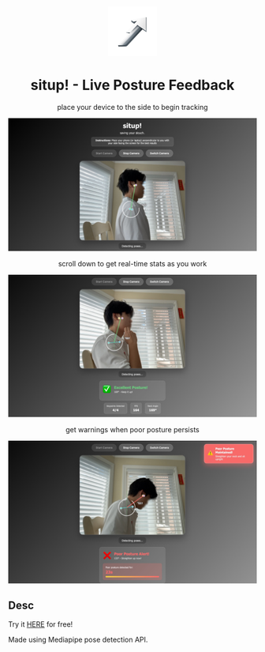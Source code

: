 <div align="center">
    <img alt="Logo" src="resources/logo.png" width="100" />
</div>
<h1 align="center">
    situp! - Live Posture Feedback
</h1>
<p align="center">
   place your device to the side to begin tracking
</p>

![main camera](resources/ss1.jpg)

<p align="center">
   scroll down to get real-time stats as you work
</p>

![posture statistics](resources/ss2.jpg)

<p align="center">
   get warnings when poor posture persists
</p>

![slouch warning](resources/ss3.jpg)

## Desc

Try it [HERE](https://evanzyang91.github.io/situp/) for free!

Made using Mediapipe pose detection API.
